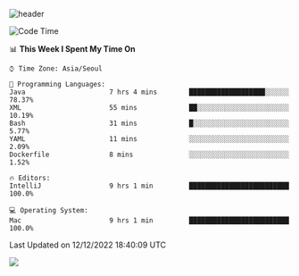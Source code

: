 ![header](https://capsule-render.vercel.app/api?type=Egg&color=timeAuto&height=300&section=header&text=PoPo&fontSize=90&animation=fadeIn)

  <!--START_SECTION:waka-->
![Code Time](http://img.shields.io/badge/Code%20Time-332%20hrs%2041%20mins-blue)

📊 **This Week I Spent My Time On** 

```text
⌚︎ Time Zone: Asia/Seoul

💬 Programming Languages: 
Java                     7 hrs 4 mins        ███████████████████░░░░░░   78.37% 
XML                      55 mins             ██░░░░░░░░░░░░░░░░░░░░░░░   10.19% 
Bash                     31 mins             █░░░░░░░░░░░░░░░░░░░░░░░░   5.77% 
YAML                     11 mins             ░░░░░░░░░░░░░░░░░░░░░░░░░   2.09% 
Dockerfile               8 mins              ░░░░░░░░░░░░░░░░░░░░░░░░░   1.52%

🔥 Editors: 
IntelliJ                 9 hrs 1 min         █████████████████████████   100.0%

💻 Operating System: 
Mac                      9 hrs 1 min         █████████████████████████   100.0%

```


 Last Updated on 12/12/2022 18:40:09 UTC
<!--END_SECTION:waka-->



<img src="https://capsule-render.vercel.app/api?type=Egg&color=timeAuto&height=300&section=footer&text=PoPo&fontSize=90&animation=fadeIn&reversal=true" />
